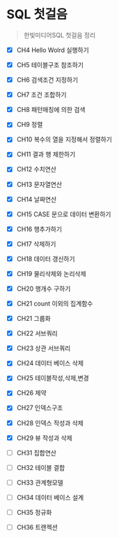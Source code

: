 # SQL 첫걸음

> 한빛미디어SQL 첫걸음 정리
>

- [x] CH4 Hello Wolrd 실행하기
- [x] CH5 테이블구조 참조하기
- [x] CH6 검색조건 지정하기
- [x] CH7 조건 조합하기
- [x] CH8 패턴매칭에 의한 검색
- [x] CH9 정렬
- [x] CH10 복수의 열을 지정해서 정렬하기
- [x] CH11 결과 행 제한하기 
- [x] CH12 수치연산 
- [x] CH13 문자열연산 
- [x] CH14 날짜연산 
- [x] CH15 CASE 문으로 데이터 변환하기 
- [x] CH16 행추가하기 
- [x] CH17 삭제하기 
- [x] CH18 데이터 갱신하기
- [x] CH19 물리삭제와 논리삭제
- [x] CH20 행개수 구하기
- [x] CH21 count 이외의 집계함수
- [x] CH21 그룹화
- [x] CH22 서브쿼리
- [x] CH23 상관 서브쿼리
- [x] CH24 데이터 베이스 삭제
- [x] CH25 테이블작성,삭제,변경
- [x] CH26 제약
- [x] CH27 인덱스구조
- [x] CH28 인덱스 작성과 삭제
- [x] CH29 뷰 작성과 삭제
- [ ] CH31 집합연산
- [ ] CH32 테이블 결합
- [ ] CH33 관계형모델
- [ ] CH34 데이터 베이스 설계
- [ ] CH35 정규화
- [ ] CH36 트랜젝션


